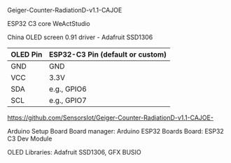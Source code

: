 

Geiger-Counter-RadiationD-v1.1-CAJOE

ESP32 C3 core WeActStudio

China OLED screen 0.91 driver - Adafruit SSD1306 


| OLED Pin | ESP32-C3 Pin (default or custom) |
| -------- | -------------------------------- |
| GND      | GND                              |
| VCC      | 3.3V                             |
| SDA      | e.g., GPIO6                      |
| SCL      | e.g., GPIO7                      |


https://github.com/SensorsIot/Geiger-Counter-RadiationD-v1.1-CAJOE-


Arduino Setup
Board
Board manager: Arduino ESP32 Boards
Board: ESP32 C3 Dev Module 

OLED
Libraries: Adafruit SSD1306, GFX BUSIO
